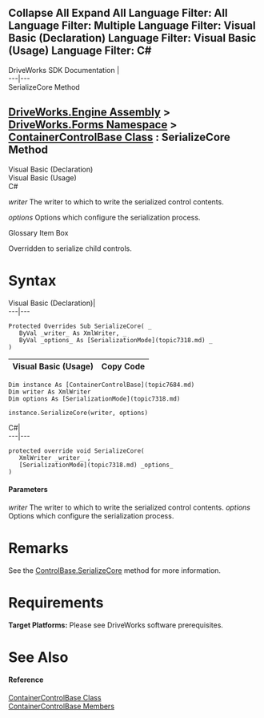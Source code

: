        

 Collapse All Expand All  Language Filter: All  Language Filter: Multiple  Language Filter: Visual Basic (Declaration) Language Filter: Visual Basic (Usage) Language Filter: C#  
---  
DriveWorks SDK Documentation  |   
---|---  
SerializeCore Method   
  
[DriveWorks.Engine Assembly](topic2156.md) > [DriveWorks.Forms Namespace](topic7266.md) > [ContainerControlBase Class](topic7684.md) : SerializeCore Method  
---  
  
Visual Basic (Declaration)    
Visual Basic (Usage)    
C# 

_writer_
    The writer to which to write the serialized control contents.

_options_
    Options which configure the serialization process.

Glossary Item Box

Overridden to serialize child controls. 

# Syntax

Visual Basic (Declaration)|   
---|---  
      
    
    Protected Overrides Sub SerializeCore( _
       ByVal _writer_ As XmlWriter, _
       ByVal _options_ As [SerializationMode](topic7318.md) _
    )   
  
Visual Basic (Usage)| Copy Code  
---|---  
      
    
    Dim instance As [ContainerControlBase](topic7684.md)
    Dim writer As XmlWriter
    Dim options As [SerializationMode](topic7318.md)
     
    instance.SerializeCore(writer, options)  
  
C#|   
---|---  
      
    
    protected override void SerializeCore( 
       XmlWriter _writer_ ,
       [SerializationMode](topic7318.md) _options_
    )  
  
#### Parameters

 _writer_
    The writer to which to write the serialized control contents.
_options_
    Options which configure the serialization process.

# Remarks

See the [ControlBase.SerializeCore](topic7719.md) method for more information.

# Requirements

**Target Platforms:** Please see DriveWorks software prerequisites.

# See Also

#### Reference

[ContainerControlBase Class](topic7684.md)   
[ContainerControlBase Members](topic7685.md)


